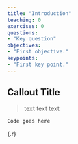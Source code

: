 ```yaml
---
title: "Introduction"
teaching: 0
exercises: 0
questions:
- "Key question"
objectives:
- "First objective."
keypoints:
- "First key point."
---
```


## Callout Title
>text text
>text

~~~
Code goes here
~~~
{.r}

